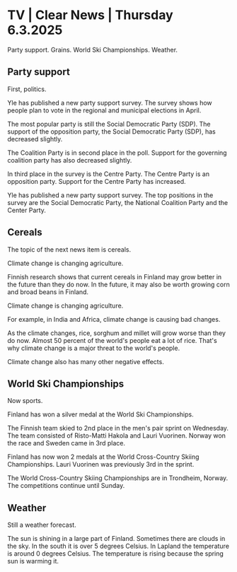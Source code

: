 # TV \| Clear News \| Thursday 6.3.2025

Party support. Grains. World Ski Championships. Weather.

## Party support

First, politics.

Yle has published a new party support survey. The survey shows how people plan to vote in the regional and municipal elections in April.

The most popular party is still the Social Democratic Party (SDP). The support of the opposition party, the Social Democratic Party (SDP), has decreased slightly.

The Coalition Party is in second place in the poll. Support for the governing coalition party has also decreased slightly.

In third place in the survey is the Centre Party. The Centre Party is an opposition party. Support for the Centre Party has increased.

Yle has published a new party support survey. The top positions in the survey are the Social Democratic Party, the National Coalition Party and the Center Party.

## Cereals

The topic of the next news item is cereals.

Climate change is changing agriculture.

Finnish research shows that current cereals in Finland may grow better in the future than they do now. In the future, it may also be worth growing corn and broad beans in Finland.

Climate change is changing agriculture.

For example, in India and Africa, climate change is causing bad changes.

As the climate changes, rice, sorghum and millet will grow worse than they do now. Almost 50 percent of the world's people eat a lot of rice. That's why climate change is a major threat to the world's people.

Climate change also has many other negative effects.

## World Ski Championships

Now sports.

Finland has won a silver medal at the World Ski Championships.

The Finnish team skied to 2nd place in the men's pair sprint on Wednesday. The team consisted of Risto-Matti Hakola and Lauri Vuorinen. Norway won the race and Sweden came in 3rd place.

Finland has now won 2 medals at the World Cross-Country Skiing Championships. Lauri Vuorinen was previously 3rd in the sprint.

The World Cross-Country Skiing Championships are in Trondheim, Norway. The competitions continue until Sunday.

## Weather

Still a weather forecast.

The sun is shining in a large part of Finland. Sometimes there are clouds in the sky. In the south it is over 5 degrees Celsius. In Lapland the temperature is around 0 degrees Celsius. The temperature is rising because the spring sun is warming it.
